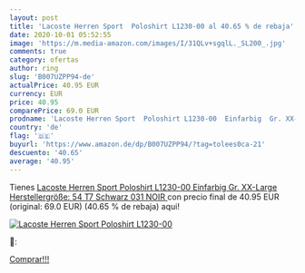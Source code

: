 ```yaml
---
layout: post
title: 'Lacoste Herren Sport  Poloshirt L1230-00 al 40.65 % de rebaja'
date: 2020-10-01 05:52:55
image: 'https://m.media-amazon.com/images/I/31QLv+sgqlL._SL200_.jpg'
comments: true
category: ofertas
author: ring
slug: 'B007UZPP94-de'
actualPrice: 40.95 EUR
currency: EUR
price: 40.95
comparePrice: 69.0 EUR
prodname: 'Lacoste Herren Sport  Poloshirt L1230-00  Einfarbig  Gr. XX-Large  Herstellergröße: 54  T7   Schwarz  031 NOIR '
country: 'de'
flag: '🇩🇪'
buyurl: 'https://www.amazon.de/dp/B007UZPP94/?tag=tolees0ca-21'
descuento: '40.65'
average: '40.95'
---
```


Tienes [Lacoste Herren Sport  Poloshirt L1230-00  Einfarbig  Gr. XX-Large  Herstellergröße: 54  T7   Schwarz  031 NOIR ](https://www.amazon.de/dp/B007UZPP94/?tag=tolees0ca-21) con precio final de  40.95 EUR (original: 69.0 EUR) (40.65 %  de rebaja) aqui!

[![Lacoste Herren Sport  Poloshirt L1230-00](https://m.media-amazon.com/images/I/31QLv+sgqlL._SL200_.jpg)](https://www.amazon.de/dp/B007UZPP94/?tag=tolees0ca-21)

🔎:


[Comprar!!!](https://www.amazon.de/dp/B007UZPP94/?tag=tolees0ca-21)
